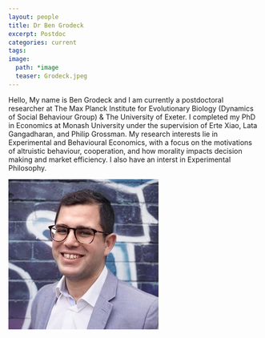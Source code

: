 ```yaml
---
layout: people
title: Dr Ben Grodeck
excerpt: Postdoc
categories: current
tags:
image:
  path: *image
  teaser: Grodeck.jpeg
---
```


Hello, My name is Ben Grodeck and I am currently a postdoctoral researcher at The Max Planck Institute for Evolutionary Biology (Dynamics of Social Behaviour Group) & The University of Exeter. 
I completed my PhD in Economics at Monash University under the supervision of Erte Xiao, Lata Gangadharan, and Philip Grossman.
My research interests lie in Experimental and Behavioural Economics, with a focus on the motivations of altruistic behaviour, cooperation, and how morality impacts decision making and market efficiency. I also have an interst in Experimental Philosophy. 

<div id="socialMedia" style="text-align:center">
    <a href="<grodeck@evolbio.mpg.de>" title="Email"><i style="font-size:24px" class="fa fa-envelope"></i></a>
    <a href="<https://twitter.com/benleo_econ>" title="Twitter"><i style="font-size:24px" class="fa fa-twitter"></i></a>
    <a href="<https://sites.google.com/view/bengrodeck/e>" title="Webpage"><i style="font-size:24px" class="fa fa-home"></i></a>
</div>

<img src="../../images/Grodeck.jpeg" class="center">
